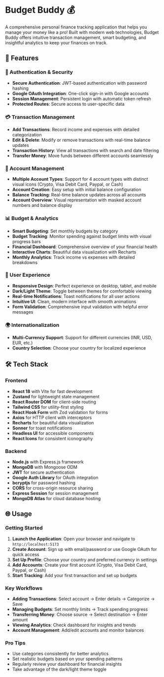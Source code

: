 # Budget Buddy 💰

A comprehensive personal finance tracking application that helps you manage your money like a pro! Built with modern web technologies, Budget Buddy offers intuitive transaction management, smart budgeting, and insightful analytics to keep your finances on track.

## 🚀 Features

### 🔐 Authentication & Security
- **Secure Authentication**: JWT-based authentication with password hashing
- **Google OAuth Integration**: One-click sign-in with Google accounts
- **Session Management**: Persistent login with automatic token refresh
- **Protected Routes**: Secure access to user-specific data

### 💳 Transaction Management
- **Add Transactions**: Record income and expenses with detailed categorization
- **Edit & Delete**: Modify or remove transactions with real-time balance updates
- **Transaction History**: View all transactions with search and date filtering
- **Transfer Money**: Move funds between different accounts seamlessly

### 🏦 Account Management
- **Multiple Account Types**: Support for 4 account types with distinct visual icons (Crypto, Visa Debit Card, Paypal, or Cash)
- **Account Creation**: Easy setup with initial balance configuration
- **Balance Tracking**: Real-time balance updates across all accounts
- **Account Overview**: Visual representation with masked account numbers and balance display

### 📊 Budget & Analytics
- **Smart Budgeting**: Set monthly budgets by category
- **Budget Tracking**: Monitor spending against budget limits with visual progress bars
- **Financial Dashboard**: Comprehensive overview of your financial health
- **Interactive Charts**: Beautiful data visualization with Recharts
- **Monthly Analytics**: Track income vs expenses with detailed breakdowns

### 🎨 User Experience
- **Responsive Design**: Perfect experience on desktop, tablet, and mobile
- **Dark/Light Theme**: Toggle between themes for comfortable viewing
- **Real-time Notifications**: Toast notifications for all user actions
- **Intuitive UI**: Clean, modern interface with smooth animations
- **Form Validation**: Comprehensive input validation with helpful error messages

### 🌍 Internationalization
- **Multi-Currency Support**: Support for different currencies (INR, USD, EUR, etc.)
- **Country Selection**: Choose your country for localized experience

## 🛠️ Tech Stack

### Frontend
- **React 18** with Vite for fast development
- **Zustand** for lightweight state management
- **React Router DOM** for client-side routing
- **Tailwind CSS** for utility-first styling
- **React Hook Form** with Zod validation for forms
- **Axios** for HTTP client with interceptors
- **Recharts** for beautiful data visualization
- **Sonner** for toast notifications
- **Headless UI** for accessible components
- **React Icons** for consistent iconography

### Backend
- **Node.js** with Express.js framework
- **MongoDB** with Mongoose ODM
- **JWT** for secure authentication
- **Google Auth Library** for OAuth integration
- **bcryptjs** for password hashing
- **CORS** for cross-origin resource sharing
- **Express Session** for session management
- **MongoDB Atlas** for cloud database hosting

## 🌐 Usage

### Getting Started
1. **Launch the Application**: Open your browser and navigate to `http://localhost:5173`
2. **Create Account**: Sign up with email/password or use Google OAuth for quick access
3. **Set Up Profile**: Choose your country and preferred currency in settings
4. **Add Accounts**: Create your first account (Crypto, Visa Debit Card, Paypal, or Cash)
5. **Start Tracking**: Add your first transaction and set up budgets

### Key Workflows
- **Adding Transactions**: Select account → Enter details → Categorize → Save
- **Managing Budgets**: Set monthly limits → Track spending progress
- **Transferring Money**: Choose source → Select destination → Enter amount
- **Viewing Analytics**: Check dashboard for insights and trends
- **Account Management**: Add/edit accounts and monitor balances

### Pro Tips
- Use categories consistently for better analytics
- Set realistic budgets based on your spending patterns
- Regularly review your dashboard for financial insights
- Take advantage of the dark/light theme toggle
